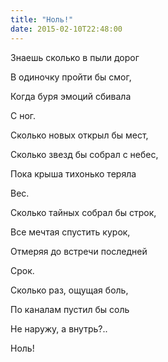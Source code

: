 ```yaml
---
title: "Ноль!"
date: 2015-02-10T22:48:00
---
```


Знаешь сколько в пыли дорог

В одиночку пройти бы смог,

Когда буря эмоций сбивала

С ног.



Сколько новых открыл бы мест,

Сколько звезд бы собрал с небес,

Пока крыша тихонько теряла

Вес.



Сколько тайных собрал бы строк,

Все мечтая спустить курок,

Отмеряя до встречи последней

Срок.



Сколько раз, ощущая боль,

По каналам пустил бы соль

Не наружу, а внутрь?..

Ноль!
